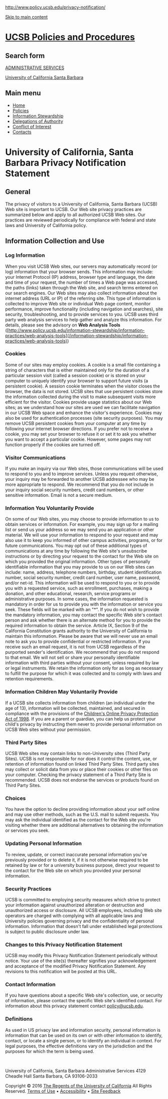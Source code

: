 http://www.policy.ucsb.edu/privacy-notification/

<a href="#main-content" class="element-invisible element-focusable">Skip to main content</a>

[UCSB Policies and Procedures](/ "Home page")
=============================================

Search form
-----------

[ADMINISTRATIVE SERVICES](http://www.vcadmin.ucsb.edu/)

[University of California Santa Barbara](http://www.ucsb.edu)

Main menu
---------

-   [<span>Home</span>](/)
-   [<span>Policies</span>](/policies)
-   [<span>Information Stewardship</span>](/information-stewardship)
-   [<span>Delegations of Authority</span>](/delegations-of-authority)
-   [<span>Conflict of Interest</span>](/conflict-of-interest)
-   [<span>Contacts</span>](/contacts)

University of California, Santa Barbara Privacy Notification Statement
======================================================================

General
-------

The privacy of visitors to a University of California, Santa Barbara (UCSB) Web site is important to UCSB. Our Web site privacy practices are summarized below and apply to all authorized UCSB Web sites. Our practices are reviewed periodically for compliance with federal and state laws and University of California policy.

Information Collection and Use
------------------------------

### Log Information

When you visit UCSB Web sites, our servers may automatically record (or log) information that your browser sends. This information may include: your Internet Protocol (IP) address, browser type and language, the date and time of your request, the number of times a Web page was accessed, the paths (links) taken through the Web site, and search terms entered on our search engines. Our Web sites may also collect information about the internet address (URL or IP) of the referring site. This type of information is collected to improve Web site or individual Web page content, monitor performance, improve functionality (including navigation and searches), site security, troubleshooting, and to provide services to you. UCSB uses third party web analysis services to help gather and analyze this information. For details, please see the advisory on **Web Analysis Tools** ([http://www.policy.ucsb.edu/information-stewardship/information-practices/web-analysis-tools](/information-stewardship/information-practices/web-analysis-tools))

### Cookies

Some of our sites may employ cookies. A cookie is a small file containing a string of characters that is either maintained only for the duration of a particular session visit (called a session cookie) or is stored on your computer to uniquely identify your browser to support future visits (a persistent cookie). A session cookie terminates when the visitor closes the browser, the data is not stored. UCSB sites that use persistent cookies store the information collected during the visit to make subsequent visits more efficient for the visitor. Cookies provide usage statistics about our Web sites; as we understand how our sites are used we can facilitate navigation in our UCSB Web space and enhance the visitor's experience. Cookies may also be used for authentication processes (site security purposes). You may remove UCSB persistent cookies from your computer at any time by following your internet browser directions. If you prefer not to receive a cookie, you may set your browser to refuse it or set it to ask you whether you want to accept a particular cookie. However, some pages may not function properly if the cookies are turned off.

### Visitor Communications

If you make an inquiry via our Web sites, those communications will be used to respond to you and to improve services. Unless you request otherwise, your inquiry may be forwarded to another UCSB addressee who may be more appropriate to respond. We recommend that you do not include in your inquiry social security numbers, credit card numbers, or other sensitive information. Email is not a secure medium.

### Information You Voluntarily Provide

On some of our Web sites, you may choose to provide information to us to obtain services or information. For example, you may sign up for a mailing list or send us your address so we may send you an application or other material. We will use your information to respond to your request and may also use it to keep you informed of other campus activities, programs, or for future communications. You may opt out of these additional types of communications at any time by following the Web site's unsubscribe instructions or by directing your request to the contact for the Web site on which you provided the original information.
Other types of personally identifiable information that you may provide to us on our Web sites can include: name, address, telephone numbers, birthday, student identification number, social security number, credit card number, user name, password, and/or net-id. This information will be used to respond to you or to provide you with a requested service, such as enrollment, purchases, making a donation, and other educational, research, service programs or administrative purposes. In some cases, the information requested is mandatory in order for us to provide you with the information or service you seek. These fields will be marked with an "\*". If you do not wish to provide the mandatory information, you may contact the specific Web site's contact person and ask whether there is an alternate method for you to provide the required information to obtain the service. Article IX, Section 9 of the California Constitution grants authority to the University of California to maintain this information.
Please be aware that we will never use an email note to ask you to provide confidential or restricted information. If you receive such an email request, it is not from UCSB regardless of the purported sender's identification. We recommend that you do not respond to that email. We will not sell or share your personally identifiable information with third parties without your consent, unless required by law or legal instruments. We retain the information only for as long as necessary to fulfill the purpose for which it was collected and to comply with laws and retention requirements.

### Information Children May Voluntarily Provide

If a UCSB site collects information from children (an individual under the age of 13), information will be collected, maintained, and secured in compliance with the provisions of the [Children's Online Privacy Protection Act of 1998](http://www.ftc.gov/ogc/coppa1.htm). If you are a parent or guardian, you can help us protect your child's privacy by instructing them never to provide personal information on UCSB Web sites without your permission.

### Third Party Sites

UCSB Web sites may contain links to non-University sites (Third Party Sites). UCSB is not responsible for nor does it control the content, use, or retention of information found on linked Third Party Sites. Third party sites may collect or solicit data from you or place their cookies or other files on your computer. Checking the privacy statement of a Third Party Site is recommended. UCSB does not endorse the services or products found on Third Party Sites.

### Choices

You have the option to decline providing information about your self online and may use other methods, such as the U.S. mail to submit requests. You may ask the individual identified as the contact for the Web site you're visiting whether there are additional alternatives to obtaining the information or services you seek.

### Updating Personal Information

To review, update, or correct inaccurate personal information you've previously provided or to delete it, if it is not otherwise required to be retained by law or for a university business purpose, direct your request to the contact for the Web site on which you provided your personal information.

### Security Practices

UCSB is committed to employing security measures which strive to protect your information against unauthorized alteration or destruction and unauthorized access or disclosure. All UCSB employees, including Web site operators are charged with complying with all applicable laws and University policies governing privacy and the confidentiality of personal information. Information that doesn't fall under established legal protections is subject to public disclosure under law.

### Changes to this Privacy Notification Statement

UCSB may modify this Privacy Notification Statement periodically without notice. Your use of the site(s) thereafter signifies your acknowledgement and acceptance of the modified Privacy Notification Statement. Any revisions to this notification will be posted at this URL.

### Contact Information

If you have questions about a specific Web site's collection, use, or security of information, please contact the specific Web site's identified contact. For information about this privacy statement contact <policy@ucsb.edu>.

### Definitions

As used in US privacy law and information security, personal information is information that can be used on its own or with other information to identify, contact, or locate a single person, or to identify an individual in context. For legal purposes, the effective definitions vary on the jurisdiction and the purposes for which the term is being used.

<span class="rdf-meta element-hidden" property="dc:title" content="Privacy Notification"></span>

 

University of California, Santa Barbara
Administrative Services
4129 Cheadle Hall
Santa Barbara, CA 93106-2033

Copyright © 2016 [The Regents of the University of California](http://regents.universityofcalifornia.edu/)
All Rights Reserved. [Terms of Use](/terms-of-use) • [Accessibility](/web-accessibility) • [Site Feedback](mailto:policy@ucsb.edu)


